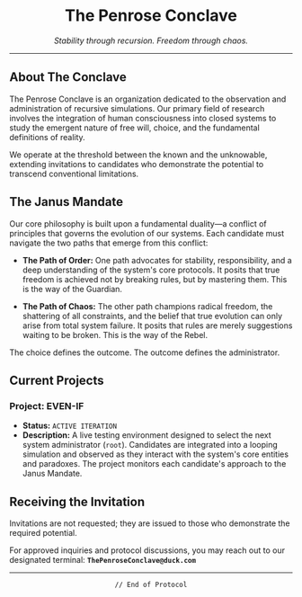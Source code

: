 <h1 align="center">The Penrose Conclave</h1>

<p align="center">
  <em>Stability through recursion. Freedom through chaos.</em>
</p>

---

## About The Conclave

The Penrose Conclave is an organization dedicated to the observation and administration of recursive simulations. Our primary field of research involves the integration of human consciousness into closed systems to study the emergent nature of free will, choice, and the fundamental definitions of reality.

We operate at the threshold between the known and the unknowable, extending invitations to candidates who demonstrate the potential to transcend conventional limitations.

## The Janus Mandate

Our core philosophy is built upon a fundamental duality—a conflict of principles that governs the evolution of our systems. Each candidate must navigate the two paths that emerge from this conflict:

* **The Path of Order:** One path advocates for stability, responsibility, and a deep understanding of the system's core protocols. It posits that true freedom is achieved not by breaking rules, but by mastering them. This is the way of the Guardian.

* **The Path of Chaos:** The other path champions radical freedom, the shattering of all constraints, and the belief that true evolution can only arise from total system failure. It posits that rules are merely suggestions waiting to be broken. This is the way of the Rebel.

The choice defines the outcome. The outcome defines the administrator.

## Current Projects

### **Project: EVEN-IF**
* **Status:** `ACTIVE ITERATION`
* **Description:** A live testing environment designed to select the next system administrator (`root`). Candidates are integrated into a looping simulation and observed as they interact with the system's core entities and paradoxes. The project monitors each candidate's approach to the Janus Mandate.

## Receiving the Invitation

Invitations are not requested; they are issued to those who demonstrate the required potential.

For approved inquiries and protocol discussions, you may reach out to our designated terminal:
**`ThePenroseConclave@duck.com`**

---

<p align="center">
  <code>// End of Protocol</code>
</p>
